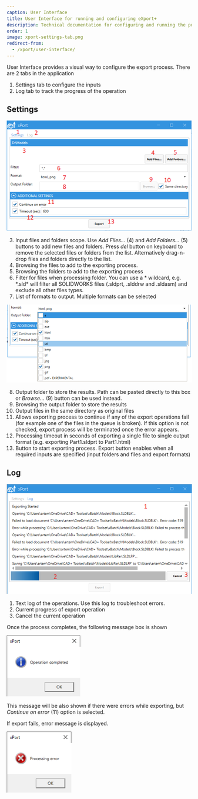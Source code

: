 ```yaml
---
caption: User Interface
title: User Interface for running and configuring eXport+
description: Technical documentation for configuring and running the publishing job of xProps using User Interface
order: 1
image: xport-settings-tab.png
redirect-from:
  - /xport/user-interface/
---
```

User Interface provides a visual way to configure the export process. There are 2 tabs in the application

1. Settings tab to configure the inputs
1. Log tab to track the progress of the operation

## Settings

![eXport+ settings tab](export-settings-tab.png)

3. Input files and folders scope. Use *Add Files...* (4) and *Add Folders...* (5) buttons to add new files and folders. Press *del* button on keyboard to remove the selected files or folders from the list. Alternatively drag-n-drop files and folders directly to the list.
3. Browsing the files to add to the exporting process.
3. Browsing the folders to add to the exporting process
3. Filter for files when processing folder. You can use a * wildcard, e.g. \*.sld\* will filter all SOLIDWORKS files (.sldprt, .slddrw and .sldasm) and exclude all other files types.
3. List of formats to output. Multiple formats can be selected

![Multiple export formats selected](multiple-export-formats.png)

8. Output folder to store the results. Path can be pasted directly to this box or *Browse...* (9) button can be used instead.
8. Browsing the output folder to store the results
8. Output files in the same directory as original files
8. Allows exporting process to continue if any of the export operations fail (for example one of the files in the queue is broken). If this option is not checked, export process will be terminated once the error appears.
8. Processing timeout in seconds of exporting a single file to single output format (e.g. exporting Part1.sldprt to Part1.html)
8. Button to start exporting process. Export button enables when all required inputs are specified (input folders and files and export formats)

## Log

![eXport+ log tab](export-logs-tab.png)

1. Text log of the operations. Use this log to troubleshoot errors.
1. Current progress of export operation
1. Cancel the current operation

Once the process completes, the following message box is shown

![Operation completed message box](operation-completed-message-box.png)

This message will be also shown if there were errors while exporting, but *Continue on error* (11) option is selected.

If export fails, error message is displayed.

![Processing error box](processing-error-message.png)